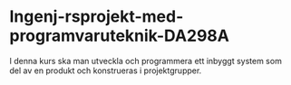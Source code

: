 # Ingenj-rsprojekt-med-programvaruteknik-DA298A
I denna kurs ska man utveckla och programmera ett inbyggt system som del av en produkt och konstrueras i projektgrupper.
